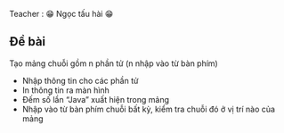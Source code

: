 Teacher : 😁 Ngọc tấu hài 😁

## Đề bài

Tạo mảng chuỗi gồm n phần tử (n nhập vào từ bàn phím)

- Nhập thông tin cho các phần tử
- In thông tin ra màn hình
- Đếm số lần “Java” xuất hiện trong mảng
- Nhập vào từ bàn phím chuỗi bất kỳ, kiểm tra chuỗi đó ở vị trí nào của mảng
